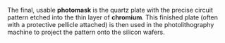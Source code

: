 
The final, usable **photomask** is the quartz plate with the precise circuit pattern etched into the thin layer of **chromium**. This finished plate (often with a protective pellicle attached) is then used in the photolithography machine to project the pattern onto the silicon wafers.

